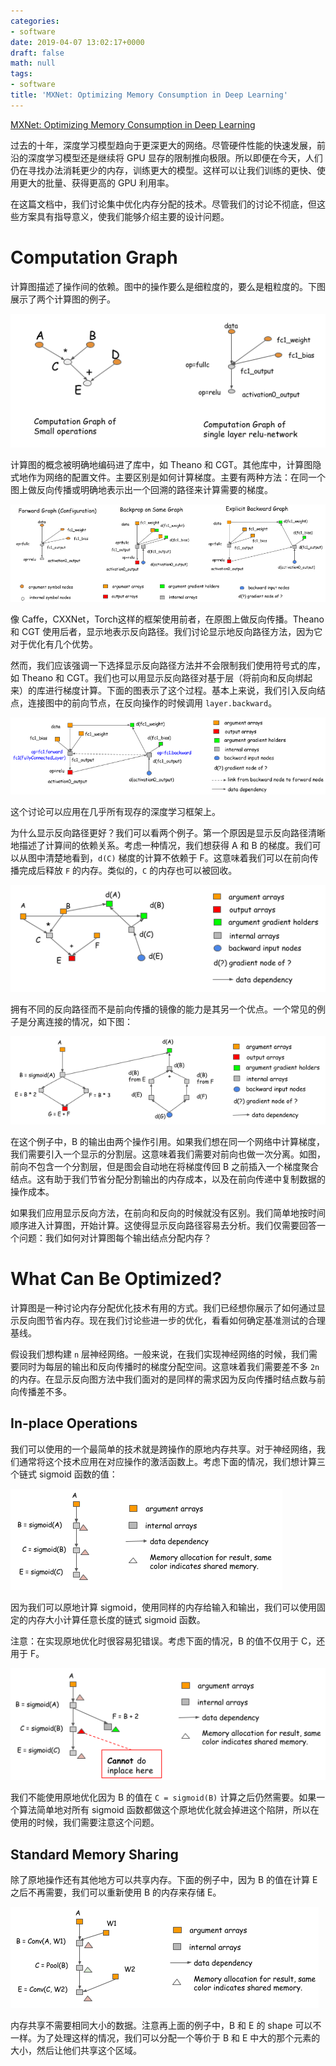 ```yaml
---
categories:
- software
date: 2019-04-07 13:02:17+0000
draft: false
math: null
tags:
- software
title: 'MXNet: Optimizing Memory Consumption in Deep Learning'
---
```

[MXNet: Optimizing Memory Consumption in Deep Learning](https://mxnet.incubator.apache.org/versions/master/architecture/note_memory.html)
<!--more-->

过去的十年，深度学习模型趋向于更深更大的网络。尽管硬件性能的快速发展，前沿的深度学习模型还是继续将 GPU 显存的限制推向极限。所以即便在今天，人们仍在寻找办法消耗更少的内存，训练更大的模型。这样可以让我们训练的更快、使用更大的批量、获得更高的 GPU 利用率。

在这篇文档中，我们讨论集中优化内存分配的技术。尽管我们的讨论不彻底，但这些方案具有指导意义，使我们能够介绍主要的设计问题。

# Computation Graph

计算图描述了操作间的依赖。图中的操作要么是细粒度的，要么是粗粒度的。下图展示了两个计算图的例子。

![Figure1](/images/mxnet-optimizing-memory-consumption-in-deep-learning/Fig1.png)

计算图的概念被明确地编码进了库中，如 Theano 和 CGT。其他库中，计算图隐式地作为网络的配置文件。主要区别是如何计算梯度。主要有两种方法：在同一个图上做反向传播或明确地表示出一个回溯的路径来计算需要的梯度。

![Figure2](/images/mxnet-optimizing-memory-consumption-in-deep-learning/Fig2.png)

像 Caffe，CXXNet，Torch这样的框架使用前者，在原图上做反向传播。Theano 和 CGT 使用后者，显示地表示反向路径。我们讨论显示地反向路径方法，因为它对于优化有几个优势。

然而，我们应该强调一下选择显示反向路径方法并不会限制我们使用符号式的库，如 Theano 和 CGT。我们也可以用显示反向路径对基于层（将前向和反向绑起来）的库进行梯度计算。下面的图表示了这个过程。基本上来说，我们引入反向结点，连接图中的前向节点，在反向操作的时候调用 `layer.backward`。

![Figure3](/images/mxnet-optimizing-memory-consumption-in-deep-learning/Fig3.png)

这个讨论可以应用在几乎所有现存的深度学习框架上。

为什么显示反向路径更好？我们可以看两个例子。第一个原因是显示反向路径清晰地描述了计算间的依赖关系。考虑一种情况，我们想获得 A 和 B 的梯度。我们可以从图中清楚地看到，`d(C)` 梯度的计算不依赖于 F。这意味着我们可以在前向传播完成后释放 `F` 的内存。类似的，`C` 的内存也可以被回收。

![Figure4](/images/mxnet-optimizing-memory-consumption-in-deep-learning/Fig4.png)

拥有不同的反向路径而不是前向传播的镜像的能力是其另一个优点。一个常见的例子是分离连接的情况，如下图：

![Figure5](/images/mxnet-optimizing-memory-consumption-in-deep-learning/Fig5.png)

在这个例子中，B 的输出由两个操作引用。如果我们想在同一个网络中计算梯度，我们需要引入一个显示的分割层。这意味着我们需要对前向也做一次分离。如图，前向不包含一个分割层，但是图会自动地在将梯度传回 B 之前插入一个梯度聚合结点。这有助于我们节省分配分割输出的内存成本，以及在前向传递中复制数据的操作成本。

如果我们应用显示反向方法，在前向和反向的时候就没有区别。我们简单地按时间顺序进入计算图，开始计算。这使得显示反向路径容易去分析。我们仅需要回答一个问题：我们如何对计算图每个输出结点分配内存？

# What Can Be Optimized?

计算图是一种讨论内存分配优化技术有用的方式。我们已经想你展示了如何通过显示反向图节省内存。现在我们讨论些进一步的优化，看看如何确定基准测试的合理基线。

假设我们想构建 `n` 层神经网络。一般来说，在我们实现神经网络的时候，我们需要同时为每层的输出和反向传播时的梯度分配空间。这意味着我们需要差不多 `2n` 的内存。在显示反向图方法中我们面对的是同样的需求因为反向传播时结点数与前向传播差不多。

## In-place Operations

我们可以使用的一个最简单的技术就是跨操作的原地内存共享。对于神经网络，我们通常将这个技术应用在对应操作的激活函数上。考虑下面的情况，我们想计算三个链式 sigmoid 函数的值：

![Figure6](/images/mxnet-optimizing-memory-consumption-in-deep-learning/Fig6.png)

因为我们可以原地计算 sigmoid，使用同样的内存给输入和输出，我们可以使用固定的内存大小计算任意长度的链式 sigmoid 函数。

注意：在实现原地优化时很容易犯错误。考虑下面的情况，B 的值不仅用于 C，还用于 F。

![Figure7](/images/mxnet-optimizing-memory-consumption-in-deep-learning/Fig7.png)

我们不能使用原地优化因为 B 的值在 `C = sigmoid(B)` 计算之后仍然需要。如果一个算法简单地对所有 sigmoid 函数都做这个原地优化就会掉进这个陷阱，所以在使用的时候，我们需要注意这个问题。

## Standard Memory Sharing

除了原地操作还有其他地方可以共享内存。下面的例子中，因为 B 的值在计算 E 之后不再需要，我们可以重新使用 B 的内存来存储 E。

![Figure8](/images/mxnet-optimizing-memory-consumption-in-deep-learning/Fig8.png)

内存共享不需要相同大小的数据。注意再上面的例子中，B 和 E 的 shape 可以不一样。为了处理这样的情况，我们可以分配一个等价于 B 和 E 中大的那个元素的大小，然后让他们共享这个区域。